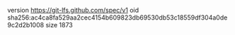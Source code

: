 version https://git-lfs.github.com/spec/v1
oid sha256:ac4ca8fa529aa2cec4154b609823db69530db53c18559df304a0de9c2d2b1008
size 1873
